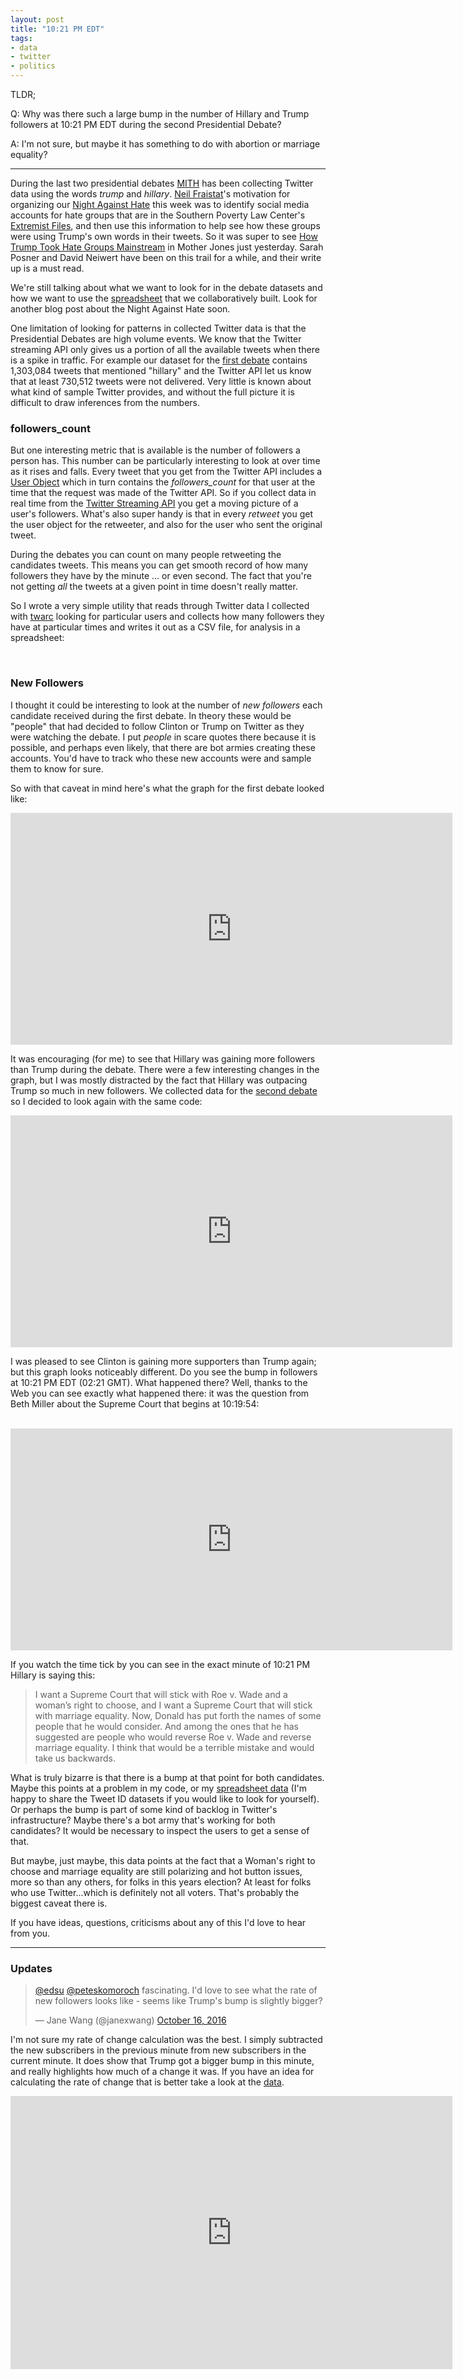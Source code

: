 ```yaml
---
layout: post
title: "10:21 PM EDT"
tags:
- data
- twitter
- politics
---
```



TLDR;

Q: Why was there such a large bump in the number of Hillary and Trump followers
at 10:21 PM EDT during the second Presidential Debate?

A: I'm not sure, but maybe it has something to do with abortion or marriage
equality?

---

During the last two presidential debates [MITH] has been collecting Twitter data
using the words *trump* and *hillary*. [Neil Fraistat]'s motivation for
organizing our [Night Against Hate] this week was to identify social media
accounts for hate groups that are in the Southern Poverty Law Center's
[Extremist Files], and then use this information to help see how these groups
were using Trump's own words in their tweets. So it was super to see [How Trump
Took Hate Groups Mainstream] in Mother Jones just yesterday. Sarah Posner and
David Neiwert have been on this trail for a while, and their write up is a must
read.

We're still talking about what we want to look for in the debate datasets and
how we want to use the [spreadsheet] that we collaboratively built. Look for
another blog post about the Night Against Hate soon.

One limitation of looking for patterns in collected Twitter data is that the
Presidential Debates are high volume events. We know that the Twitter streaming
API only gives us a portion of all the available tweets when there is a spike in
traffic. For example our dataset for the [first debate] contains 1,303,084
tweets that mentioned "hillary" and the Twitter API let us know that at least
730,512 tweets were not delivered.  Very little is known about what kind of
sample Twitter provides, and without the full picture it is difficult to draw
inferences from the numbers.

### followers_count

But one interesting metric that is available is the number of followers a person
has. This number can be particularly interesting to look at over time as it
rises and falls. Every tweet that you get from the Twitter API includes a [User
Object] which in turn contains the *followers_count* for that user at the time
that the request was made of the Twitter API. So if you collect data in real
time from the [Twitter Streaming API] you get a moving picture of a user's
followers. What's also super handy is that in every *retweet* you get the user
object for the retweeter, and also for the user who sent the original tweet. 

During the debates you can count on many people retweeting the candidates
tweets. This means you can get smooth record of how many followers they have by
the minute ... or even second. The fact that you're not getting *all* the tweets
at a given point in time doesn't really matter.

So I wrote a very simple utility that reads through Twitter data I collected
with [twarc] looking for particular users and collects how many followers they
have at particular times and writes it out as a CSV file, for analysis in a
spreadsheet:

<br>
<style>
  .gist-data { 
    height:450px; 
    overflow-y: visible;
  }
</style>

<script src="https://gist.github.com/edsu/ca3260c7ee050206d4a3071448f43836.js"></script>

### New Followers

I thought it could be interesting to look at the number of *new followers* each
candidate received during the first debate. In theory these would be "people"
that had decided to follow Clinton or Trump on Twitter as they were watching the
debate. I put *people* in scare quotes there because it is possible, and perhaps
even likely, that there are bot armies creating these accounts. You'd have to
track who these new accounts were and sample them to know for sure.

So with that caveat in mind here's what the graph for the first debate looked
like:

<iframe width="707" height="371" seamless frameborder="0" scrolling="no"
src="https://docs.google.com/spreadsheets/d/1YOb71PxaX13I4L_KMd9PyXT5RwBDo42cqOqtmru055Q/pubchart?oid=1029671623&amp;format=interactive"></iframe>

It was encouraging (for me) to see that Hillary was gaining more followers than
Trump during the debate. There were a few interesting changes in the graph, but I was mostly distracted by the fact that Hillary was outpacing Trump so much in new followers. We collected data for the [second debate] so I decided to look again with the same code:

<iframe width="707" height="371" seamless frameborder="0" scrolling="no"
src="https://docs.google.com/spreadsheets/d/1YOb71PxaX13I4L_KMd9PyXT5RwBDo42cqOqtmru055Q/pubchart?oid=1702491772&amp;format=interactive"></iframe>

I was pleased to see Clinton is gaining more supporters than Trump again; but
this graph looks noticeably different. Do you see the bump in followers at 10:21
PM EDT (02:21 GMT). What happened there? Well, thanks to the Web you can see
exactly what happened there: it was the question from Beth Miller about the
Supreme Court that begins at 10:19:54:

<br>

<iframe width="707" height="355"
src="https://www.youtube.com/embed/FRlI2SQ0Ueg?start=4794" frameborder="0"
allowfullscreen></iframe>

<br>

If you watch the time tick by you can see in the exact minute of 10:21 PM
Hillary is saying this:

>  I want a Supreme Court that will stick with Roe v. Wade and a woman’s right
>  to choose, and I want a Supreme Court that will stick with marriage equality.
>  Now, Donald has put forth the names of some people that he would consider.
>  And among the ones that he has suggested are people who would reverse Roe v.
>  Wade and reverse marriage equality. I think that would be a terrible mistake
>  and would take us backwards.

What is truly bizarre is that there is a bump at that point for both candidates.
Maybe this points at a problem in my code, or my [spreadsheet data] (I'm happy
to share the Tweet ID datasets if you would like to look for yourself). Or
perhaps the bump is part of some kind of backlog in Twitter's infrastructure?
Maybe there's a bot army that's working for both candidates? It would be
necessary to inspect the users to get a sense of that.

But maybe, just maybe, this data points at the fact that a Woman's right to
choose and marriage equality are still polarizing and hot button issues, more so
than any others, for folks in this years election? At least for folks who use
Twitter...which is definitely not all voters. That's probably the biggest caveat
there is.

If you have ideas, questions, criticisms about any of this I'd love to hear from
you.

---

### Updates

<div class="text-center">
<blockquote class="twitter-tweet" data-lang="en"><p lang="en" dir="ltr"><a
href="https://twitter.com/edsu">@edsu</a> <a
href="https://twitter.com/peteskomoroch">@peteskomoroch</a> fascinating. I&#39;d
love to see what the rate of new followers looks like - seems like Trump&#39;s
bump is slightly bigger?</p>&mdash; Jane Wang (@janexwang) <a
href="https://twitter.com/janexwang/status/787624981198954496">October 16,
2016</a></blockquote> <script async src="//platform.twitter.com/widgets.js"
charset="utf-8"></script>
</div>

I'm not sure my rate of change calculation was the best. I simply subtracted the
new subscribers in the previous minute from new subscribers in the current
minute. It does show that Trump got a bigger bump in this minute, and really
highlights how much of a change it was. If you have an idea for calculating the
rate of change that is better take a look at the [data].

<iframe width="707.0982839313574" height="437.0195580296895" seamless frameborder="0" scrolling="no" src="https://docs.google.com/spreadsheets/d/1YOb71PxaX13I4L_KMd9PyXT5RwBDo42cqOqtmru055Q/pubchart?oid=1106607821&amp;format=interactive"></iframe>

[Night Against Hate]: http://mith.umd.edu/research/night-against-hate/
[spreadsheet]: https://docs.google.com/spreadsheets/d/1LsJHAdSexX4yoYq_Pgfb7XWZgRmBuCcS-7QEETfHxlA/edit#gid=740279925
[first debate]: http://umd-mith.github.io/bagcat/#56B1171F-E859-47C0-B3BD-B4D5932B8D4C
[second debate]: http://umd-mith.github.io/bagcat/#1CA8ACBE-39A6-4CB2-8EFC-0C5014064DD9
[User Object]: https://dev.twitter.com/overview/api/users
[Twitter Streaming API]: https://dev.twitter.com/streaming/overview
[Extremist Files]: https://www.splcenter.org/fighting-hate/extremist-files
[MITH]: http://mith.umd.edu
[Neil Fraistat]: https://twitter.com/fraistat
[How Trump Took Hate Groups Mainstream]: http://www.motherjones.com/politics/2016/10/donald-trump-hate-groups-neo-nazi-white-supremacist-racism
[spreadsheet data]: https://docs.google.com/spreadsheets/d/1YOb71PxaX13I4L_KMd9PyXT5RwBDo42cqOqtmru055Q/edit?usp=sharing
[twarc]: https://github.com/edsu/twarc
[data]: https://docs.google.com/spreadsheets/d/1YOb71PxaX13I4L_KMd9PyXT5RwBDo42cqOqtmru055Q/edit?usp=sharing
